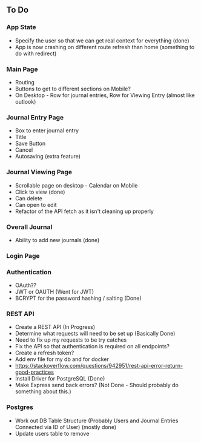 ## To Do

### App State
- Specify the user so that we can get real context for everything (done)
- App is now crashing on different route refresh than home (something to do with redirect)

### Main Page
- Routing
- Buttons to get to different sections on Mobile?
- On Desktop - Row for journal entries, Row for Viewing Entry (almost like outlook)

### Journal Entry Page
- Box to enter journal entry
- Title
- Save Button
- Cancel
- Autosaving (extra feature)

### Journal Viewing Page
- Scrollable page on desktop - Calendar on Mobile
- Click to view (done)
- Can delete
- Can open to edit
- Refactor of the API fetch as it isn't cleaning up properly

### Overall Journal
- Ability to add new journals (done)

### Login Page

### Authentication
- OAuth??
- JWT or OAUTH (Went for JWT)
- BCRYPT for the password hashing / salting (Done)

### REST API
- Create a REST API (In Progress)
- Determine what requests will need to be set up (Basically Done)
- Need to fix up my requests to be try catches
- Fix the API so that authentication is required on all endpoints?
- Create a refresh token?
- Add env file for my db and for docker
- https://stackoverflow.com/questions/942951/rest-api-error-return-good-practices
- Install Driver for PostgreSQL (Done)
- Make Express send back errors? (Not Done - Should probably do something about this.)

### Postgres
- Work out DB Table Structure (Probably Users and Journal Entries Connected via ID of User) (mostly done)
- Update users table to remove
